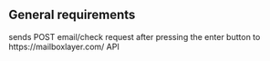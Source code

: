 <h2>General requirements</h2>
<p>sends POST email/check request after pressing the enter button to https://mailboxlayer.com/ API </p>

